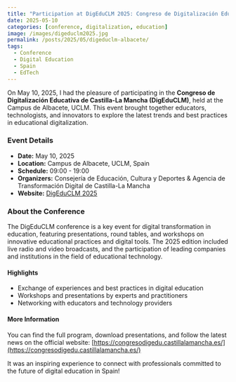 ```yaml
---
title: "Participation at DigEduCLM 2025: Congreso de Digitalización Educativa de Castilla-La Mancha"
date: 2025-05-10
categories: [conference, digitalization, education]
image: /images/digeduclm2025.jpg
permalink: /posts/2025/05/digeduclm-albacete/
tags:
  - Conference
  - Digital Education
  - Spain
  - EdTech
---
```


On May 10, 2025, I had the pleasure of participating in the **Congreso de Digitalización Educativa de Castilla-La Mancha (DigEduCLM)**, held at the Campus de Albacete, UCLM. This event brought together educators, technologists, and innovators to explore the latest trends and best practices in educational digitalization.

### Event Details

- **Date:** May 10, 2025  
- **Location:** Campus de Albacete, UCLM, Spain  
- **Schedule:** 09:00 - 19:00  
- **Organizers:** Consejería de Educación, Cultura y Deportes & Agencia de Transformación Digital de Castilla-La Mancha  
- **Website:** [DigEduCLM 2025](https://congresodigedu.castillalamancha.es/)

### About the Conference

The DigEduCLM conference is a key event for digital transformation in education, featuring presentations, round tables, and workshops on innovative educational practices and digital tools. The 2025 edition included live radio and video broadcasts, and the participation of leading companies and institutions in the field of educational technology.

#### Highlights
- Exchange of experiences and best practices in digital education
- Workshops and presentations by experts and practitioners
- Networking with educators and technology providers

#### More Information
You can find the full program, download presentations, and follow the latest news on the official website: [https://congresodigedu.castillalamancha.es/](https://congresodigedu.castillalamancha.es/)

It was an inspiring experience to connect with professionals committed to the future of digital education in Spain! 